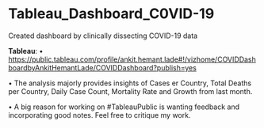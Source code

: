 # Tableau_Dashboard_C0VID-19
Created dashboard by clinically dissecting COVID-19 data

**Tableau**:
•	https://public.tableau.com/profile/ankit.hemant.lade#!/vizhome/COVIDDashboardbyAnkitHemantLade/COVIDDashboard?publish=yes

•	The analysis majorly provides insights of Cases er Country, Total Deaths per Country, Daily Case Count, Mortality Rate and Growth from last month.

•	A big reason for working on #TableauPublic is wanting feedback and incorporating good notes. Feel free to critique my work.
